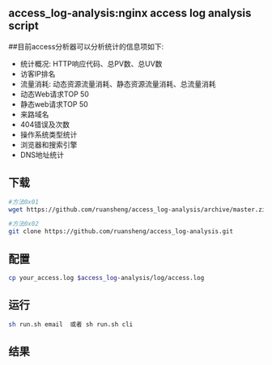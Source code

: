 ## access_log-analysis:nginx access log analysis script

##目前access分析器可以分析统计的信息项如下:
* 统计概况: HTTP响应代码、总PV数、总UV数
* 访客IP排名
* 流量消耗: 动态资源流量消耗、静态资源流量消耗、总流量消耗
* 动态Web请求TOP 50
* 静态web请求TOP 50
* 来路域名
* 404错误及次数
* 操作系统类型统计
* 浏览器和搜索引擎
* DNS地址统计

## 下载
```Bash
#方法0x01
wget https://github.com/ruansheng/access_log-analysis/archive/master.zip

#方法0x02
git clone https://github.com/ruansheng/access_log-analysis.git
```

## 配置
```Bash
cp your_access.log $access_log-analysis/log/access.log
```

## 运行
```Bash
sh run.sh email  或者 sh run.sh cli
```

## 结果
